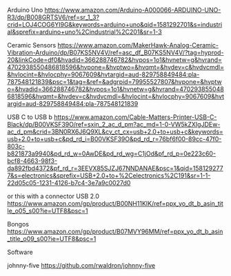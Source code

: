 Arduino Uno
https://www.amazon.com/Arduino-A000066-ARDUINO-UNO-R3/dp/B008GRTSV6/ref=sr_1_3?crid=LOJ4COG6YI9G&keywords=arduino+uno&qid=1581292701&s=industrial&sprefix=arduino+uno%2Cindustrial%2C201&sr=1-3

Ceramic Sensors
https://www.amazon.com/MakerHawk-Analog-Ceramic-Vibration-Arduino/dp/B07KS5NV4V/ref=asc_df_B07KS5NV4V/?tag=hyprod-20&linkCode=df0&hvadid=366288746782&hvpos=1o1&hvnetw=g&hvrand=4702938550486818596&hvpone=&hvptwo=&hvqmt=&hvdev=c&hvdvcmdl=&hvlocint=&hvlocphy=9067609&hvtargid=aud-829758849484:pla-787548121839&psc=1&tag=&ref=&adgrpid=79955527807&hvpone=&hvptwo=&hvadid=366288746782&hvpos=1o1&hvnetw=g&hvrand=4702938550486818596&hvqmt=&hvdev=c&hvdvcmdl=&hvlocint=&hvlocphy=9067609&hvtargid=aud-829758849484:pla-787548121839

USB C to USB b
https://www.amazon.com/Cable-Matters-Printer-USB-C-Black/dp/B00VKSF39O/ref=sxin_2_ac_d_pm?ac_md=1-0-VW5kZXIgJDEw-ac_d_pm&crid=3BN0RX6J6Q9XL&cv_ct_cx=usb+2.0+to+usb+c&keywords=usb+2.0+to+usb+c&pd_rd_i=B00VKSF39O&pd_rd_r=76bf6f00-89cc-47f0-803c-b821873a9940&pd_rd_w=0AwDE&pd_rd_wg=C1jOd&pf_rd_p=0e223c60-bcf8-4663-98f3-da892fbd4372&pf_rd_r=3EEVX85SJZJ67NNDANAE&psc=1&qid=1581292777&s=electronics&sprefix=USB+2.0+to+%2Celectronics%2C191&sr=1-1-22d05c05-1231-4126-b7c4-3e7a9c0027d0

or this with a connector
USB 2.0
https://www.amazon.com/gp/product/B00NH11KIK/ref=ppx_yo_dt_b_asin_title_o05_s00?ie=UTF8&psc=1

Bongos
https://www.amazon.com/gp/product/B07MVY96MM/ref=ppx_yo_dt_b_asin_title_o09_s00?ie=UTF8&psc=1

Software

johnny-five
https://github.com/rwaldron/johnny-five
